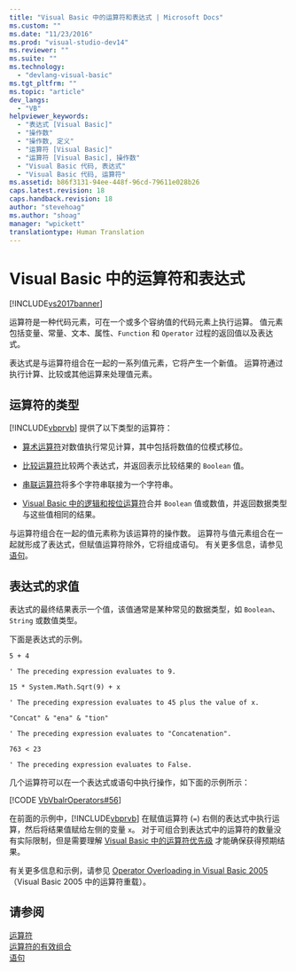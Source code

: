 ```yaml
---
title: "Visual Basic 中的运算符和表达式 | Microsoft Docs"
ms.custom: ""
ms.date: "11/23/2016"
ms.prod: "visual-studio-dev14"
ms.reviewer: ""
ms.suite: ""
ms.technology: 
  - "devlang-visual-basic"
ms.tgt_pltfrm: ""
ms.topic: "article"
dev_langs: 
  - "VB"
helpviewer_keywords: 
  - "表达式 [Visual Basic]"
  - "操作数"
  - "操作数, 定义"
  - "运算符 [Visual Basic]"
  - "运算符 [Visual Basic], 操作数"
  - "Visual Basic 代码, 表达式"
  - "Visual Basic 代码, 运算符"
ms.assetid: b86f3131-94ee-448f-96cd-79611e028b26
caps.latest.revision: 18
caps.handback.revision: 18
author: "stevehoag"
ms.author: "shoag"
manager: "wpickett"
translationtype: Human Translation
---
```

# Visual Basic 中的运算符和表达式
[!INCLUDE[vs2017banner](../../../../csharp/includes/vs2017banner.md)]

运算符是一种代码元素，可在一个或多个容纳值的代码元素上执行运算。  值元素包括变量、常量、文本、属性、`Function` 和 `Operator` 过程的返回值以及表达式。  
  
 表达式是与运算符组合在一起的一系列值元素，它将产生一个新值。  运算符通过执行计算、比较或其他运算来处理值元素。  
  
## 运算符的类型  
 [!INCLUDE[vbprvb](../../../../csharp/programming-guide/concepts/linq/includes/vbprvb_md.md)] 提供了以下类型的运算符：  
  
-   [算术运算符](../../../../visual-basic/programming-guide/language-features/operators-and-expressions/arithmetic-operators.md)对数值执行常见计算，其中包括将数值的位模式移位。  
  
-   [比较运算符](../../../../visual-basic/programming-guide/language-features/operators-and-expressions/comparison-operators.md)比较两个表达式，并返回表示比较结果的 `Boolean` 值。  
  
-   [串联运算符](../../../../visual-basic/programming-guide/language-features/operators-and-expressions/concatenation-operators.md)将多个字符串联接为一个字符串。  
  
-   [Visual Basic 中的逻辑和按位运算符](../../../../visual-basic/programming-guide/language-features/operators-and-expressions/logical-and-bitwise-operators.md)合并 `Boolean` 值或数值，并返回数据类型与这些值相同的结果。  
  
 与运算符组合在一起的值元素称为该运算符的操作数。  运算符与值元素组合在一起就形成了表达式，但赋值运算符除外，它将组成语句。  有关更多信息，请参见 [语句](../../../../visual-basic/programming-guide/language-features/statements.md)。  
  
## 表达式的求值  
 表达式的最终结果表示一个值，该值通常是某种常见的数据类型，如 `Boolean`、`String` 或数值类型。  
  
 下面是表达式的示例。  
  
 `5 + 4`  
  
 `' The preceding expression evaluates to 9.`  
  
 `15 * System.Math.Sqrt(9) + x`  
  
 `' The preceding expression evaluates to 45 plus the value of x.`  
  
 `"Concat" & "ena" & "tion"`  
  
 `' The preceding expression evaluates to "Concatenation".`  
  
 `763 < 23`  
  
 `' The preceding expression evaluates to False.`  
  
 几个运算符可以在一个表达式或语句中执行操作，如下面的示例所示：  
  
 [!CODE [VbVbalrOperators#56](../CodeSnippet/VS_Snippets_VBCSharp/VbVbalrOperators#56)]  
  
 在前面的示例中，[!INCLUDE[vbprvb](../../../../csharp/programming-guide/concepts/linq/includes/vbprvb_md.md)] 在赋值运算符 \(`=`\) 右侧的表达式中执行运算，然后将结果值赋给左侧的变量 `x`。  对于可组合到表达式中的运算符的数量没有实际限制，但是需要理解 [Visual Basic 中的运算符优先级](../../../../visual-basic/language-reference/operators/operator-precedence.md) 才能确保获得预期结果。  
  
 有关更多信息和示例，请参见 [Operator Overloading in Visual Basic 2005](http://go.microsoft.com/fwlink/?LinkId=101703)（Visual Basic 2005 中的运算符重载）。  
  
## 请参阅  
 [运算符](../../../../visual-basic/language-reference/operators/index.md)   
 [运算符的有效组合](../../../../visual-basic/programming-guide/language-features/operators-and-expressions/efficient-combination-of-operators.md)   
 [语句](../../../../visual-basic/language-reference/statements/index.md)